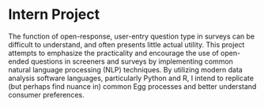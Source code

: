 # Intern Project

The function of open-response, user-entry question type in surveys can be difficult to understand, and often presents little actual utility. This project attempts to emphasize the practicality and encourage the use of open-ended questions in screeners and surveys by implementing common natural language processing (NLP) techniques. By utilizing modern data analysis software languages, particularly Python and R, I intend to replicate (but perhaps find nuance in) common Egg processes and better understand consumer preferences. 

